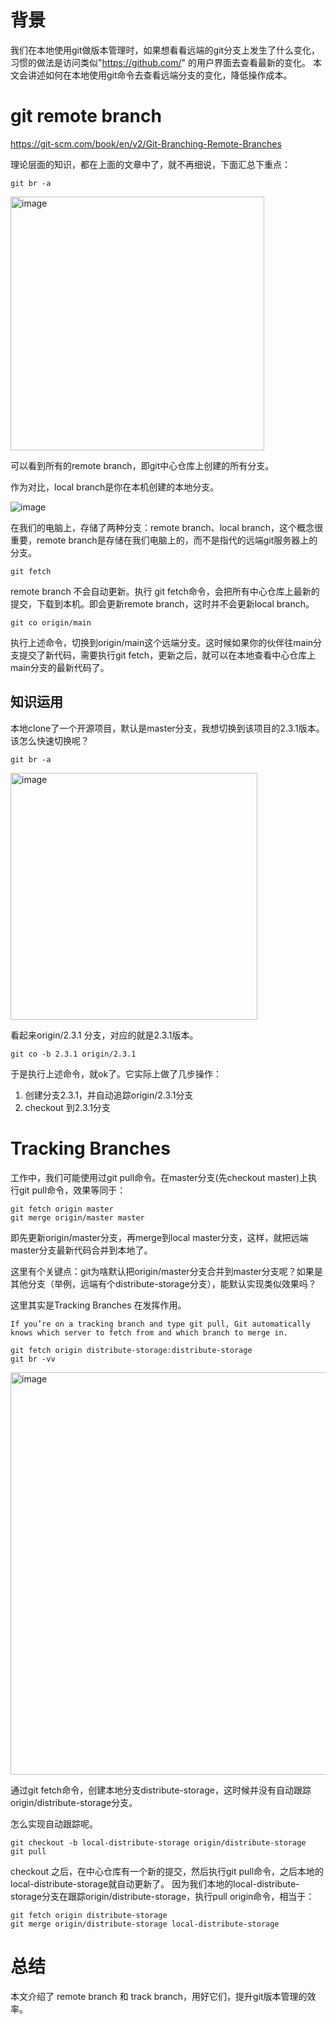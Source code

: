 # 背景
我们在本地使用git做版本管理时，如果想看看远端的git分支上发生了什么变化，习惯的做法是访问类似"https://github.com/" 的用户界面去查看最新的变化。
本文会讲述如何在本地使用git命令去查看远端分支的变化，降低操作成本。

# git remote branch
 https://git-scm.com/book/en/v2/Git-Branching-Remote-Branches
 
理论层面的知识，都在上面的文章中了，就不再细说，下面汇总下重点：

```
git br -a
```
<img width="406" alt="image" src="https://user-images.githubusercontent.com/3232275/221393763-7740baa9-7d66-4b15-9594-f6c02e04b35d.png">

可以看到所有的remote branch，即git中心仓库上创建的所有分支。

作为对比，local branch是你在本机创建的本地分支。

![image](https://user-images.githubusercontent.com/3232275/221393802-d8aa5960-8c61-48c8-8e59-16b7bf0149be.png)

在我们的电脑上，存储了两种分支：remote branch、local branch，这个概念很重要，remote branch是存储在我们电脑上的，而不是指代的远端git服务器上的分支。

```
git fetch
```
remote branch 不会自动更新。执行 git fetch命令，会把所有中心仓库上最新的提交，下载到本机。即会更新remote branch，这时并不会更新local branch。

```
git co origin/main
```
执行上述命令，切换到origin/main这个远端分支。这时候如果你的伙伴往main分支提交了新代码，需要执行git fetch，更新之后，就可以在本地查看中心仓库上main分支的最新代码了。

## 知识运用
本地clone了一个开源项目，默认是master分支，我想切换到该项目的2.3.1版本。该怎么快速切换呢？
```
git br -a
```
<img width="395" alt="image" src="https://user-images.githubusercontent.com/3232275/221394987-6ffa556b-732c-4009-b262-b1a8088ff8b5.png">

看起来origin/2.3.1 分支，对应的就是2.3.1版本。


```
git co -b 2.3.1 origin/2.3.1
```

于是执行上述命令，就ok了。它实际上做了几步操作：
1. 创建分支2.3.1，并自动追踪origin/2.3.1分支
2. checkout 到2.3.1分支




# Tracking Branches

工作中，我们可能使用过git pull命令。在master分支(先checkout master)上执行git pull命令，效果等同于：
```
git fetch origin master
git merge origin/master master
```
即先更新origin/master分支，再merge到local master分支，这样，就把远端master分支最新代码合并到本地了。

这里有个关键点：git为啥默认把origin/master分支合并到master分支呢？如果是其他分支（举例，远端有个distribute-storage分支），能默认实现类似效果吗？

这里其实是Tracking Branches 在发挥作用。

    If you’re on a tracking branch and type git pull, Git automatically knows which server to fetch from and which branch to merge in.

```
git fetch origin distribute-storage:distribute-storage
git br -vv
```
<img width="644" alt="image" src="https://user-images.githubusercontent.com/3232275/221394223-f8aaff7f-104c-4284-83e9-34b1e99a00bf.png">

通过git fetch命令，创建本地分支distribute-storage，这时候并没有自动跟踪origin/distribute-storage分支。

怎么实现自动跟踪呢。

```
git checkout -b local-distribute-storage origin/distribute-storage
git pull
```

checkout 之后，在中心仓库有一个新的提交，然后执行git pull命令，之后本地的local-distribute-storage就自动更新了。
因为我们本地的local-distribute-storage分支在跟踪origin/distribute-storage，执行pull origin命令，相当于：
```
git fetch origin distribute-storage 
git merge origin/distribute-storage local-distribute-storage
```


# 总结

本文介绍了 remote branch 和 track branch，用好它们，提升git版本管理的效率。

